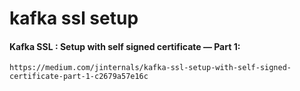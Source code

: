 # kafka ssl setup


#### Kafka SSL : Setup with self signed certificate — Part 1:
    https://medium.com/jinternals/kafka-ssl-setup-with-self-signed-certificate-part-1-c2679a57e16c
